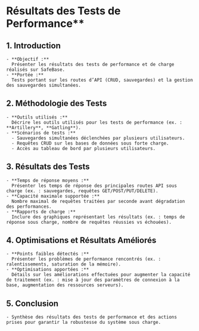 # Résultats des Tests de Performance**

## **1. Introduction**

    - **Objectif :**  
      Présenter les résultats des tests de performance et de charge réalisés sur SafeBase.
    - **Portée :**  
      Tests portant sur les routes d’API (CRUD, sauvegardes) et la gestion des sauvegardes simultanées.

## **2. Méthodologie des Tests**

    - **Outils utilisés :**  
      Décrire les outils utilisés pour les tests de performance (ex. : **Artillery**, **Gatling**).
    - **Scénarios de tests :**  
      - Sauvegardes simultanées déclenchées par plusieurs utilisateurs.
      - Requêtes CRUD sur les bases de données sous forte charge.
      - Accès au tableau de bord par plusieurs utilisateurs.

## **3. Résultats des Tests**

    - **Temps de réponse moyens :**  
      Présenter les temps de réponse des principales routes API sous charge (ex. : sauvegardes, requêtes GET/POST/PUT/DELETE).
    - **Capacité maximale supportée :**  
      Nombre maximal de requêtes traitées par seconde avant dégradation des performances.
    - **Rapports de charge :**  
      Inclure des graphiques représentant les résultats (ex. : temps de réponse sous charge, nombre de requêtes réussies vs échouées).

## **4. Optimisations et Résultats Améliorés**

    - **Points faibles détectés :**  
      Présenter les problèmes de performance rencontrés (ex. : ralentissements, saturation de la mémoire).
    - **Optimisations apportées :**  
      Détails sur les améliorations effectuées pour augmenter la capacité de traitement (ex. : mise à jour des paramètres de connexion à la base, augmentation des ressources serveurs).

## **5. Conclusion**

    - Synthèse des résultats des tests de performance et des actions prises pour garantir la robustesse du système sous charge.
